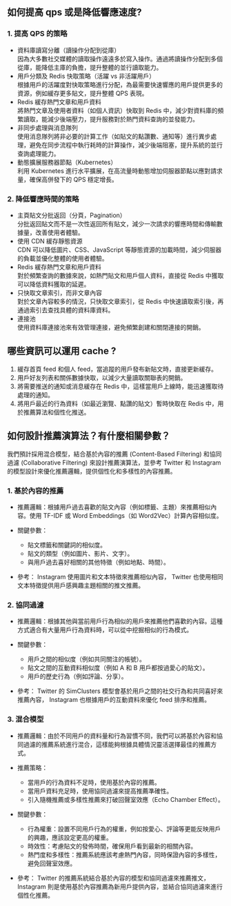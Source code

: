 ## 如何提高 qps 或是降低響應速度?

### 1. 提高 QPS 的策略

-   資料庫讀寫分離（讀操作分配到從庫）\
    因為大多數社交媒體的讀取操作遠遠多於寫入操作。通過將讀操作分配到多個從庫，能降低主庫的負擔，提升整體的並行讀取能力。
-   用戶分類及 Redis 快取策略（活躍 vs 非活躍用戶）\
    根據用戶的活躍度對快取策略進行分配，為最需要快速響應的用戶提供更多的資源，例如緩存更多貼文，提升整體 QPS 表現。
-   Redis 緩存熱門文章和用戶資料 \
    將熱門文章及使用者資料（如個人資訊）快取到 Redis 中，減少對資料庫的頻繁讀取，能減少後端壓力，提升服務對於熱門資料查詢的並發能力。
-   非同步處理與消息隊列 \
    使用消息隊列將非必要的計算工作（如貼文的點讚數、通知等）進行異步處理，避免在同步流程中執行耗時的計算操作，減少後端阻塞，提升系統的並行查詢處理能力。
-   動態擴展服務器節點（Kubernetes）\
    利用 Kubernetes 進行水平擴展，在高流量時動態增加伺服器節點以應對請求量，確保高併發下的 QPS 穩定增長。

### 2. 降低響應時間的策略

-   主頁貼文分批返回（分頁，Pagination）\
    分批返回貼文而不是一次性返回所有貼文，減少一次請求的響應時間和傳輸數據量，改善使用者體驗。
-   使用 CDN 緩存靜態資源 \
    CDN 可以降低圖片、CSS、JavaScript 等靜態資源的加載時間，減少伺服器的負載並優化整體的使用者體驗。
-   Redis 緩存熱門文章和用戶資料 \
    對於頻繁查詢的數據來說，如熱門貼文和用戶個人資料，直接從 Redis 中獲取可以降低資料獲取的延遲。
-   只快取文章索引，而非文章內容 \
    對於文章內容較多的情況，只快取文章索引，從 Redis 中快速讀取索引後，再通過索引去查找具體的資料庫資料。
-   連接池 \
    使用資料庫連接池來有效管理連接，避免頻繁創建和關閉連接的開銷。

## 哪些資訊可以運用 cache ?

1. 緩存首頁 feed 和個人 feed，當追蹤的用戶發布新貼文時，直接更新緩存。
2. 用戶好友列表和關係數據快取，以減少大量讀取關聯表的開銷。
3. 將需要推送的通知或消息緩存在 Redis 中，這樣當用戶上線時，能迅速獲取待處理的通知。
4. 將用戶最近的行為資料（如最近瀏覽、點讚的貼文）暫時快取在 Redis 中，用於推薦算法和個性化推送。

## 如何設計推薦演算法？有什麼相關參數？

我們預計採用混合模型，結合基於內容的推薦 (Content-Based Filtering) 和協同過濾 (Collaborative Filtering) 來設計推薦演算法，並參考 Twitter 和 Instagram 的模型設計來優化推薦邏輯，提供個性化和多樣性的內容推薦。

### 1. 基於內容的推薦

-   推薦邏輯：根據用戶過去喜歡的貼文內容（例如標籤、主題）來推薦相似內容。使用 TF-IDF 或 Word Embeddings（如 Word2Vec）計算內容相似度。

-   關鍵參數：

    -   貼文標籤和關鍵詞的相似度。
    -   貼文的類型（例如圖片、影片、文字）。
    -   與用戶過去喜好相關的其他特徵（例如地點、時間）。

-   參考： Instagram 使用圖片和文本特徵來推薦相似內容， Twitter 也使用相同文本特徵提供用戶感興趣主題相關的推文推薦。

### 2. 協同過濾

-   推薦邏輯：根據其他與當前用戶行為相似的用戶來推薦他們喜歡的內容。這種方式適合有大量用戶行為資料時，可以從中挖掘相似的行為模式。

-   關鍵參數：

    -   用戶之間的相似度（例如共同關注的帳號）。
    -   貼文之間的互動資料相似度（例如 A 和 B 用戶都按過愛心的貼文）。
    -   用戶的歷史行為（例如評論、分享）。

-   參考： Twitter 的 SimClusters 模型會基於用戶之間的社交行為和共同喜好來推薦內容， Instagram 也根據用戶的互動資料來優化 feed 排序和推薦。

### 3. 混合模型

-   推薦邏輯：由於不同用戶的資料量和行為習慣不同，我們可以將基於內容和協同過濾的推薦系統進行混合，這樣能夠根據具體情況靈活選擇最佳的推薦方式。

-   推薦策略：

    -   當用戶的行為資料不足時，使用基於內容的推薦。
    -   當用戶資料充足時，使用協同過濾來提高推薦準確性。
    -   引入隨機推薦或多樣性推薦來打破回聲室效應（Echo Chamber Effect）。

-   關鍵參數：

    -   行為權重：設置不同用戶行為的權重，例如按愛心、評論等更能反映用戶的興趣，應該設定更高的權重。
    -   時效性：考慮貼文的發佈時間，確保用戶看到最新的相關內容。
    -   熱門度和多樣性：推薦系統應該考慮熱門內容，同時保證內容的多樣性，避免回聲室效應。

-   參考： Twitter 的推薦系統結合基於內容的模型和協同過濾來推薦推文， Instagram 則是使用基於內容推薦為新用戶提供內容，並結合協同過濾來進行個性化推薦。
